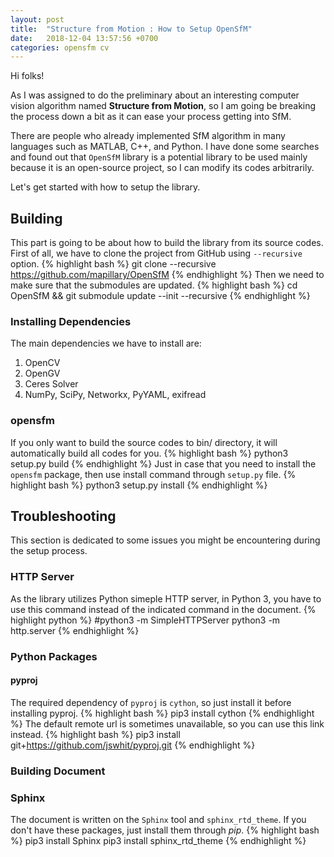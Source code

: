 ```yaml
---
layout: post
title:  "Structure from Motion : How to Setup OpenSfM"
date:   2018-12-04 13:57:56 +0700
categories: opensfm cv
---
```

Hi folks!

As I was assigned to do the preliminary about an interesting computer vision algorithm named **Structure from Motion**, so I am going be breaking the process down a bit as it can ease your process getting into SfM.

There are people who already implemented SfM algorithm in many languages such as MATLAB, C++, and Python. I have done some searches and found out that `OpenSfM` library is a potential library to be used mainly because it is an open-source project, so I can modify its codes arbitrarily.

Let's get started with how to setup the library.

## Building
This part is going to be about how to build the library from its source codes.
First of all, we have to clone the project from GitHub using `--recursive` option.
{% highlight bash %}
git clone --recursive https://github.com/mapillary/OpenSfM
{% endhighlight %}
Then we need to make sure that the submodules are updated.
{% highlight bash %}
cd OpenSfM && git submodule update --init --recursive
{% endhighlight %}

### Installing Dependencies
The main dependencies we have to install are:
1. OpenCV
1. OpenGV
1. Ceres Solver
1. NumPy, SciPy, Networkx, PyYAML, exifread

### opensfm
If you only want to build the source codes to bin/ directory, it will automatically build all codes for you.
{% highlight bash %}
python3 setup.py build
{% endhighlight %}
Just in case that you need to install the `opensfm` package, then use install command through `setup.py` file.
{% highlight bash %}
python3 setup.py install
{% endhighlight %}

## Troubleshooting
This section is dedicated to some issues you might be encountering during the setup process.

### HTTP Server
As the library utilizes Python simeple HTTP server, in Python 3, you have to use this command instead of the indicated command in the document.
{% highlight python %}
#python3 -m SimpleHTTPServer
python3 -m http.server
{% endhighlight %}

### Python Packages
#### pyproj
The required dependency of `pyproj` is `cython`, so just install it before installing pyproj.
{% highlight bash %}
pip3 install cython
{% endhighlight %}
The default remote url is sometimes unavailable, so you can use this link instead.
{% highlight bash %}
pip3 install git+https://github.com/jswhit/pyproj.git
{% endhighlight %}

### Building Document
### Sphinx
The document is written on the `Sphinx` tool and `sphinx_rtd_theme`. If you don't have these packages, just install them through *pip*.
{% highlight bash %}
pip3 install Sphinx
pip3 install sphinx_rtd_theme
{% endhighlight %}
